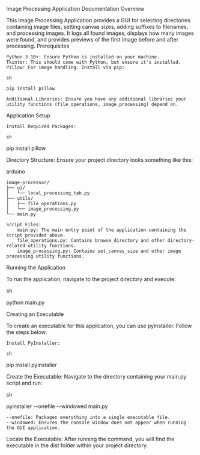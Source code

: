 Image Processing Application Documentation
Overview

This Image Processing Application provides a GUI for selecting directories containing image files, setting canvas sizes, adding suffixes to filenames, and processing images. It logs all found images, displays how many images were found, and provides previews of the first image before and after processing.
Prerequisites

    Python 3.10+: Ensure Python is installed on your machine.
    Tkinter: This should come with Python, but ensure it's installed.
    Pillow: For image handling. Install via pip:

    sh

    pip install pillow

    Additional Libraries: Ensure you have any additional libraries your utility functions (file_operations, image_processing) depend on.

Application Setup

    Install Required Packages:

    sh

pip install pillow

Directory Structure:
Ensure your project directory looks something like this:

arduino

    image-processor/
    ├── ui/
    │   └── local_processing_tab.py
    ├── utils/
    │   ├── file_operations.py
    │   └── image_processing.py
    └── main.py

    Script Files:
        main.py: The main entry point of the application containing the script provided above.
        file_operations.py: Contains browse_directory and other directory-related utility functions.
        image_processing.py: Contains set_canvas_size and other image processing utility functions.

Running the Application

To run the application, navigate to the project directory and execute:

sh

python main.py

Creating an Executable

To create an executable for this application, you can use pyinstaller. Follow the steps below:

    Install PyInstaller:

    sh

pip install pyinstaller

Create the Executable:
Navigate to the directory containing your main.py script and run:

sh

pyinstaller --onefile --windowed main.py

    --onefile: Packages everything into a single executable file.
    --windowed: Ensures the console window does not appear when running the GUI application.

Locate the Executable:
After running the command, you will find the executable in the dist folder within your project directory.